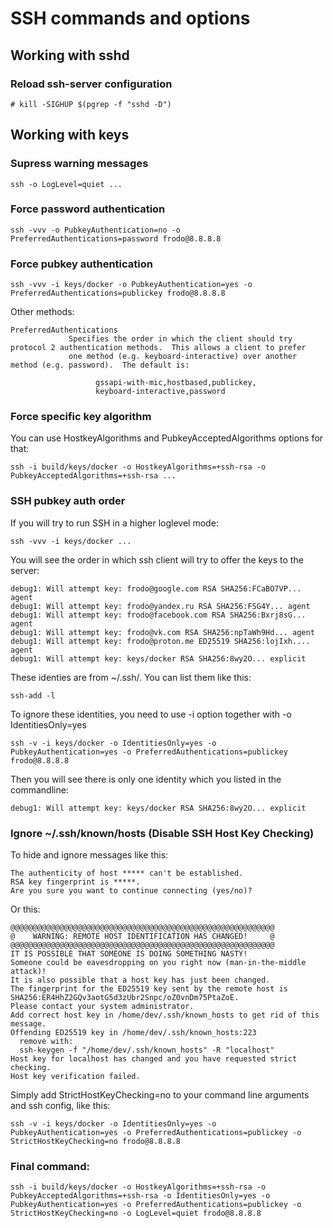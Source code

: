 # SSH commands and options
## Working with sshd
### Reload ssh-server configuration
````
# kill -SIGHUP $(pgrep -f "sshd -D") 
````
## Working with keys
### Supress warning messages
````
ssh -o LogLevel=quiet ...
````
### Force password authentication
````
ssh -vvv -o PubkeyAuthentication=no -o PreferredAuthentications=password frodo@8.8.8.8
````
### Force pubkey authentication
````
ssh -vvv -i keys/docker -o PubkeyAuthentication=yes -o PreferredAuthentications=publickey frodo@8.8.8.8
````
Other methods:
````
PreferredAuthentications
             Specifies the order in which the client should try protocol 2 authentication methods.  This allows a client to prefer
             one method (e.g. keyboard-interactive) over another method (e.g. password).  The default is:

                   gssapi-with-mic,hostbased,publickey,
                   keyboard-interactive,password
````
### Force specific key algorithm
You can use HostkeyAlgorithms and PubkeyAcceptedAlgorithms options for that:
````
ssh -i build/keys/docker -o HostkeyAlgorithms=+ssh-rsa -o PubkeyAcceptedAlgorithms=+ssh-rsa ...
````
### SSH pubkey auth order
If you will try to run SSH in a higher loglevel mode:
````
ssh -vvv -i keys/docker ...
````
You will see the order in which ssh client will try to offer the keys to the server:
````
debug1: Will attempt key: frodo@google.com RSA SHA256:FCaBO7VP... agent
debug1: Will attempt key: frodo@yandex.ru RSA SHA256:FSG4Y... agent
debug1: Will attempt key: frodo@facebook.com RSA SHA256:Bxrj8sG... agent
debug1: Will attempt key: frodo@vk.com RSA SHA256:npTaWh9Hd... agent
debug1: Will attempt key: frodo@proton.me ED25519 SHA256:lojIxh.... agent
debug1: Will attempt key: keys/docker RSA SHA256:8wy2O... explicit
````
These identies are from ~/.ssh/. You can list them like this:
````
ssh-add -l
````
To ignore these identities, you need to use -i option together with -o IdentitiesOnly=yes
````
ssh -v -i keys/docker -o IdentitiesOnly=yes -o PubkeyAuthentication=yes -o PreferredAuthentications=publickey frodo@8.8.8.8
````
Then you will see there is only one identity which you listed in the commandline:
````
debug1: Will attempt key: keys/docker RSA SHA256:8wy2O... explicit
````
### Ignore ~/.ssh/known/hosts (Disable SSH Host Key Checking)
To hide and ignore messages like this:
````
The authenticity of host ***** can't be established.
RSA key fingerprint is *****.
Are you sure you want to continue connecting (yes/no)?
````
Or this:
````
@@@@@@@@@@@@@@@@@@@@@@@@@@@@@@@@@@@@@@@@@@@@@@@@@@@@@@@@@@@
@    WARNING: REMOTE HOST IDENTIFICATION HAS CHANGED!     @
@@@@@@@@@@@@@@@@@@@@@@@@@@@@@@@@@@@@@@@@@@@@@@@@@@@@@@@@@@@
IT IS POSSIBLE THAT SOMEONE IS DOING SOMETHING NASTY!
Someone could be eavesdropping on you right now (man-in-the-middle attack)!
It is also possible that a host key has just been changed.
The fingerprint for the ED25519 key sent by the remote host is
SHA256:ER4HhZ2GQv3aotG5d3zUbr2Snpc/oZ0vnDm75PtaZoE.
Please contact your system administrator.
Add correct host key in /home/dev/.ssh/known_hosts to get rid of this message.
Offending ED25519 key in /home/dev/.ssh/known_hosts:223
  remove with:
  ssh-keygen -f "/home/dev/.ssh/known_hosts" -R "localhost"
Host key for localhost has changed and you have requested strict checking.
Host key verification failed.
````
Simply add StrictHostKeyChecking=no to your command line arguments and ssh config, like this:
````
ssh -v -i keys/docker -o IdentitiesOnly=yes -o PubkeyAuthentication=yes -o PreferredAuthentications=publickey -o StrictHostKeyChecking=no frodo@8.8.8.8
````

### Final command:
````
ssh -i build/keys/docker -o HostkeyAlgorithms=+ssh-rsa -o PubkeyAcceptedAlgorithms=+ssh-rsa -o IdentitiesOnly=yes -o PubkeyAuthentication=yes -o PreferredAuthentications=publickey -o StrictHostKeyChecking=no -o LogLevel=quiet frodo@8.8.8.8
````
